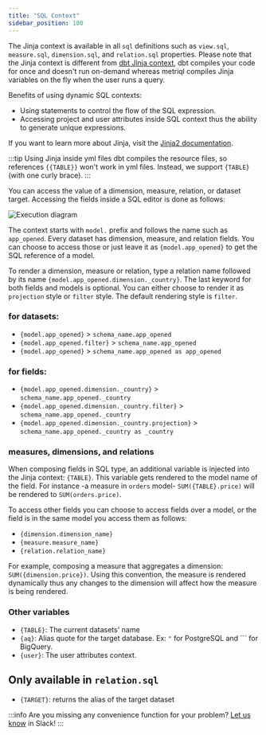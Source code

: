 ```yaml
---
title: "SQL Context"
sidebar_position: 100
---
```


The Jinja context is available in all `sql` definitions such as `view.sql`, `measure.sql`, `dimension.sql`, and `relation.sql` properties. Please note that the Jinja context is different from [dbt Jinja context](https://docs.getdbt.com/docs/building-a-dbt-project/jinja-macros), dbt compiles your code for once and doesn't run on-demand whereas metriql compiles Jinja variables on the fly when the user runs a query.

Benefits of using dynamic SQL contexts:

* Using statements to control the flow of the SQL expression.
* Accessing project and user attributes inside SQL context thus the ability to generate unique expressions.

If you want to learn more about Jinja, visit the [Jinja2 documentation](https://jinja.palletsprojects.com/en/2.10.x/templates/).


:::tip Using Jinja inside yml files
dbt compiles the resource files, so references `{{TABLE}}` won't work in yml files. Instead, we support `{TABLE}` (with one curly brace).
:::

You can access the value of a dimension, measure, relation, or dataset target. Accessing the fields inside a SQL editor is done as follows: 

![Execution diagram](https://files.readme.io/42f42ce-Untitled_Diagram_1.png)

The context starts with `model.` prefix and follows the name such as `app_opened`. Every dataset has dimension, measure, and relation fields. You can choose to access those or just leave it as `{model.app_opened}` to get the SQL reference of a model.

To render a dimension, measure or relation, type a relation name followed by its name `{model.app_opened.dimension._country}`. The last keyword for both fields and models is optional. You can either choose to render it as `projection` style or `filter` style. The default rendering style is `filter`.

### for datasets:
* `{model.app_opened}` > `schema_name.app_opened`
* `{model.app_opened.filter}` > `schema_name.app_opened`
* `{model.app_opened}` > `schema_name.app_opened as app_opened`

### for fields:
* `{model.app_opened.dimension._country}` > `schema_name.app_opened._country`
* `{model.app_opened.dimension._country.filter}` > `schema_name.app_opened._country`
* `{model.app_opened.dimension._country.projection}` > `schema_name.app_opened._country as _country`


### measures, dimensions, and relations

When composing fields in SQL type, an additional variable is injected into the Jinja context: `{TABLE}`. This variable gets rendered to the model name of the field. For instance -a measure in `orders` model- `SUM({TABLE}.price)` will be rendered to `SUM(orders.price)`.

To access other fields you can choose to access fields over a model, or the field is in the same model you access them as follows:

* `{dimension.dimension_name}`
* `{measure.measure_name}`
* `{relation.relation_name}`

For example, composing a measure that aggregates a dimension: `SUM({dimension.price})`. Using this convention, the measure is rendered dynamically thus any changes to the dimension will affect how the measure is being rendered.

### Other variables

* `{TABLE}`: The current datasets' name
* `{aq}`: Alias quote for the target database. Ex: `"` for PostgreSQL and ``` for BigQuery.
* `{user}`: The user attributes context. 

## Only available in `relation.sql`

* `{TARGET}`: returns the alias of the target dataset


:::info
Are you missing any convenience function for your problem? [Let us know](https://join.slack.com/t/metriql/shared_invite/zt-qp9ds5te-EqzlN79caX76uH~2yqygpA) in Slack!
:::

